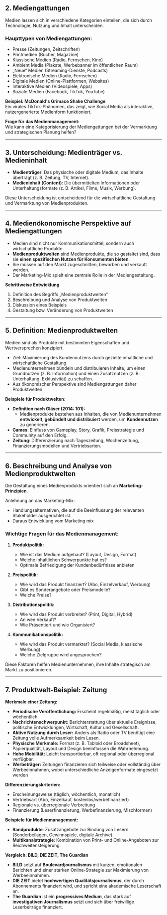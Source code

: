 ## **2. Mediengattungen**

Medien lassen sich in verschiedene Kategorien einteilen, die sich durch Technologie, Nutzung und Inhalt unterscheiden.

### **Haupttypen von Mediengattungen**:

- Presse (Zeitungen, Zeitschriften)
- Printmedien (Bücher, Magazine)
- Klassische Medien (Radio, Fernsehen, Kino)
- Ambient Media (Plakate, Werbebanner im öffentlichen Raum)
- „Neue“ Medien (Streaming-Dienste, Podcasts)
- Elektronische Medien (Radio, Fernsehen)
- Digitale Medien (Online-Plattformen, Websites)
- Interaktive Medien (Videospiele, Apps)
- Soziale Medien (Facebook, TikTok, YouTube)

**Beispiel: McDonald's Grimace Shake Challenge**  
Ein virales TikTok-Phänomen, das zeigt, wie Social Media als interaktive, nutzergenerierte Medienform funktioniert.

**Frage für das Medienmanagement:**  
Wie kann eine Kategorisierung der Mediengattungen bei der Vermarktung und strategischen Planung helfen?

---

## **3. Unterscheidung: Medienträger vs. Medieninhalt**

- **Medienträger**: Das physische oder digitale Medium, das Inhalte überträgt (z. B. Zeitung, TV, Internet).
- **Medieninhalt (Content)**: Die übermittelten Informationen oder Unterhaltungsformate (z. B. Artikel, Filme, Musik, Werbung).

Diese Unterscheidung ist entscheidend für die wirtschaftliche Gestaltung und Vermarktung von Medienprodukten.

---

## **4. Medienökonomische Perspektive auf Mediengattungen**

- Medien sind nicht nur Kommunikationsmittel, sondern auch wirtschaftliche Produkte.
- **Medienproduktwelten** sind Medienprodukte, die so gestaltet sind, dass sie **einen spezifischen Nutzen für Konsumenten bieten**.
- Sie müssen auf den Markt zugeschnitten, beworben und verkauft werden.
- Der Marketing-Mix spielt eine zentrale Rolle in der Mediengestaltung.

**Schrittweise Entwicklung**
1. Definition des Begriffs „Medienproduktwelten“
2. Beschreibung und Analyse von Produktwelten
3. Diskussion eines Beispiels
4. Gestaltung bzw. Veränderung von Produktwelten

---

## **5. Definition: Medienproduktwelten**

Medien sind als Produkte mit bestimmten Eigenschaften und Wertversprechen konzipiert.

- Ziel: Maximierung des Kundennutzens durch gezielte inhaltliche und wirtschaftliche Gestaltung.
- Medienunternehmen bündeln und distribuieren Inhalte, um einen Grundnutzen (z. B. Information) und einen Zusatznutzen (z. B. Unterhaltung, Exklusivität) zu schaffen.
- Aus ökonomischer Perspektive sind Mediengattungen daher Produktwelten

**Beispiele für Produktwelten:**
- **Definition nach Gläser (2014: 101):**  
	- Medienprodukte bestehen aus Inhalten, die von Medienunternehmen **entwickelt, gebündelt und distribuiert** werden, um **Kundennutzen** zu generieren.
- **Games**: Einfluss von Gameplay, Story, Grafik, Preisstrategie und Community auf den Erfolg.
- **Zeitung**: Differenzierung nach Tageszeitung, Wochenzeitung, Finanzierungsmodellen und Vertriebsarten.

---

## **6. Beschreibung und Analyse von Medienproduktwelten**

Die Gestaltung eines Medienprodukts orientiert sich an **Marketing-Prinzipien**.

Anlehnung an das Marketing-Mix:
- Handlungsalternativen, die auf die Beeinflussung der relevanten Stakeholder ausgerichtet ist.
- Daraus Entwicklung vom Marketing mix

### **Wichtige Fragen für das Medienmanagement:**

1. **Produktpolitik:**
    
    - Wie ist das Medium aufgebaut? (Layout, Design, Format)
    - Welche inhaltlichen Schwerpunkte hat es?
    - Optimale Befriedigung der Kundenbedürfnisse anbieten
2. **Preispolitik:**
    
    - Wie wird das Produkt finanziert? (Abo, Einzelverkauf, Werbung)
    - Gibt es Sonderangebote oder Preismodelle?
    - Welche Preise?
3. **Distributionspolitik:**
    
    - Wie wird das Produkt verbreitet? (Print, Digital, Hybrid)
    - An wen Verkauft?
    - Wie Präsentiert und wie Organisiert?
4. **Kommunikationspolitik:**
    
    - Wie wird das Produkt vermarktet? (Social Media, klassische Werbung)
    - Welche Zielgruppe wird angesprochen?

Diese Faktoren helfen Medienunternehmen, ihre Inhalte strategisch am Markt zu positionieren.

---

## **7. Produktwelt-Beispiel: Zeitung**

**Merkmale einer Zeitung:**

- **Periodische Veröffentlichung:** Erscheint regelmäßig, meist täglich oder wöchentlich.
- **Nachrichtenschwerpunkt:** Berichterstattung über aktuelle Ereignisse, politische Entwicklungen, Wirtschaft, Kultur und Gesellschaft.
- **Aktive Nutzung durch Leser:** Anders als Radio oder TV benötigt eine Zeitung volle Aufmerksamkeit beim Lesen.
- **Physische Merkmale:** Format (z. B. Tabloid oder Broadsheet), Papierqualität, Layout und Design beeinflussen die Wahrnehmung.
- **Hohe Mobilität:** Leicht transportierbar, oft regional oder überregional verfügbar.
- **Werbeträger:** Zeitungen finanzieren sich teilweise oder vollständig über Werbeeinnahmen, wobei unterschiedliche Anzeigenformate eingesetzt werden

**Differenzierungskriterien:**

- Erscheinungsweise (täglich, wöchentlich, monatlich)
- Vertriebsart (Abo, Einzelkauf, kostenlos/werbefinanziert)
- Regionale vs. überregionale Verbreitung
- Finanzierung (Leserfinanzierung, Werbefinanzierung, Mischformen)

**Beispiele für Medienmanagement:**

- **Randprodukte**: Zusatzangebote zur Bindung von Lesern (Sonderbeilagen, Gewinnspiele, digitale Archive).
- **Multikanalstrategie**: Kombination von Print- und Online-Angeboten zur Reichweitensteigerung.

**Vergleich: BILD, DIE ZEIT, The Guardian**
- **BILD** setzt auf **Boulevardjournalismus** mit kurzen, emotionalen Berichten und einer starken Online-Strategie zur Maximierung von Werbeeinnahmen.
- **DIE ZEIT** bietet **hochwertigen Qualitätsjournalismus**, der durch Abonnements finanziert wird, und spricht eine akademische Leserschaft an.
- **The Guardian** ist ein **progressives Medium**, das stark auf **investigativen Journalismus** setzt und sich über freiwillige Leserbeiträge finanziert.